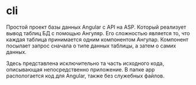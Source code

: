 # cli

Простой проект базы данных Angular с API на ASP. Который реализует вывод таблиц БД с помощью Ангуляр. 
Его сложностью является то, что каждая таблица принимается одним компонентом Ангулар.
Компонент посылает запрос сначала о типе данных таблицы, а затем о самих данных.

Здесь представлена исключительно та часть исходного кода, описывающая непосредственно приложение.
В папке app распологается код для Angular, также без служебных файлов.


